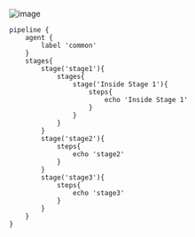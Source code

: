 ![image](https://user-images.githubusercontent.com/19708705/222617549-2096ae5b-7f83-4ccc-9b7f-f4470fdbd687.png)

```
pipeline {
    agent {
        label 'common'
    }
    stages{
        stage('stage1'){
            stages{
                stage('Inside Stage 1'){
                    steps{
                        echo 'Inside Stage 1'
                    }
                }
            }
        }
        stage('stage2'){
            steps{
                echo 'stage2'
            }
        }
        stage('stage3'){
            steps{
                echo 'stage3'
            }
        }
    }
}
```
